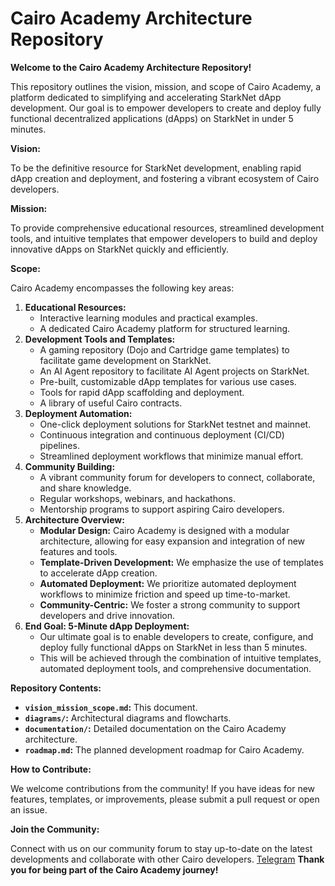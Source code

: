# Cairo Academy Architecture Repository

**Welcome to the Cairo Academy Architecture Repository!**

This repository outlines the vision, mission, and scope of Cairo Academy, a platform dedicated to simplifying and accelerating StarkNet dApp development. Our goal is to empower developers to create and deploy fully functional decentralized applications (dApps) on StarkNet in under 5 minutes.

**Vision:**

To be the definitive resource for StarkNet development, enabling rapid dApp creation and deployment, and fostering a vibrant ecosystem of Cairo developers.

**Mission:**

To provide comprehensive educational resources, streamlined development tools, and intuitive templates that empower developers to build and deploy innovative dApps on StarkNet quickly and efficiently.

**Scope:**

Cairo Academy encompasses the following key areas:

1.  **Educational Resources:**
    * Interactive learning modules and practical examples.
    * A dedicated Cairo Academy platform for structured learning.
2.  **Development Tools and Templates:**
    * A gaming repository (Dojo and Cartridge game templates) to facilitate game development on StarkNet.
    * An AI Agent repository to facilitate AI Agent projects on StarkNet.
    * Pre-built, customizable dApp templates for various use cases.
    * Tools for rapid dApp scaffolding and deployment.
    * A library of useful Cairo contracts.
3.  **Deployment Automation:**
    * One-click deployment solutions for StarkNet testnet and mainnet.
    * Continuous integration and continuous deployment (CI/CD) pipelines.
    * Streamlined deployment workflows that minimize manual effort.
4.  **Community Building:**
    * A vibrant community forum for developers to connect, collaborate, and share knowledge.
    * Regular workshops, webinars, and hackathons.
    * Mentorship programs to support aspiring Cairo developers.
5.  **Architecture Overview:**
    * **Modular Design:** Cairo Academy is designed with a modular architecture, allowing for easy expansion and integration of new features and tools.
    * **Template-Driven Development:** We emphasize the use of templates to accelerate dApp creation.
    * **Automated Deployment:** We prioritize automated deployment workflows to minimize friction and speed up time-to-market.
    * **Community-Centric:** We foster a strong community to support developers and drive innovation.
6.  **End Goal: 5-Minute dApp Deployment:**
    * Our ultimate goal is to enable developers to create, configure, and deploy fully functional dApps on StarkNet in less than 5 minutes.
    * This will be achieved through the combination of intuitive templates, automated deployment tools, and comprehensive documentation.

**Repository Contents:**

* **`vision_mission_scope.md`:** This document.
* **`diagrams/`:** Architectural diagrams and flowcharts.
* **`documentation/`:** Detailed documentation on the Cairo Academy architecture.
* **`roadmap.md`:** The planned development roadmap for Cairo Academy.

**How to Contribute:**

We welcome contributions from the community! If you have ideas for new features, templates, or improvements, please submit a pull request or open an issue.

**Join the Community:**

Connect with us on our community forum to stay up-to-date on the latest developments and collaborate with other Cairo developers.
[Telegram](https://t.me/+uQKuqWrTlhs5ZWI0)
**Thank you for being part of the Cairo Academy journey!**
